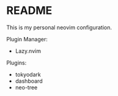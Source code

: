 # README

This is my personal neovim configuration.

Plugin Manager:
- Lazy.nvim

Plugins:
- tokyodark
- dashboard
- neo-tree

